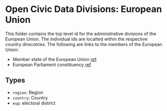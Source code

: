 # Open Civic Data Divisions: European Union

This folder contains the top level id for the administrative divisions of the European Union. The individual ids are localted within the respective country direcotries. The following are links to the members of the European Union:

* Member state of the European Union [ref](https://en.wikipedia.org/wiki/Member_state_of_the_European_Union).
* European Parliament constituency [ref](https://en.wikipedia.org/wiki/European_Parliament_constituency).

## Types

* `region`: Region
* `country`: Country
* `eup`: electoral district
